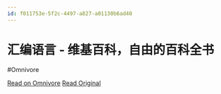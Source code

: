 ```yaml
---
id: f011753e-5f2c-4497-a827-a01130b6ad40
---
```


# 汇编语言 - 维基百科，自由的百科全书
#Omnivore

[Read on Omnivore](https://omnivore.app/me/-18eae5572f0)
[Read Original](https://zh.wikipedia.org/wiki/%E6%B1%87%E7%BC%96%E8%AF%AD%E8%A8%80)

